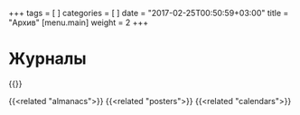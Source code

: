 +++
tags = [
]
categories = [
]
date = "2017-02-25T00:50:59+03:00"
title = "Архив"
[menu.main]
    weight = 2
+++


# Журналы


{{<issue-cards >}}

{{<related "almanacs">}}
{{<related "posters">}}
{{<related "calendars">}}

